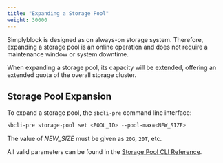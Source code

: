```yaml
---
title: "Expanding a Storage Pool"
weight: 30000
---
```


Simplyblock is designed as on always-on storage system. Therefore, expanding a storage pool is an online operation and
does not require a maintenance window or system downtime.

When expanding a storage pool, its capacity will be extended, offering an extended quota of the overall storage cluster. 

## Storage Pool Expansion

To expand a storage pool, the `sbcli-pre` command line interface:

```bash title="Expanding the storage pool"
sbcli-pre storage-pool set <POOL_ID> --pool-max=<NEW_SIZE>
```

The value of _NEW_SIZE_ must be given as `20G`, `20T`, etc.

All valid parameters can be found in the 
[Storage Pool CLI Reference](../../reference/cli/storage-pool.md#sets-a-storage-pools-attributes). 
